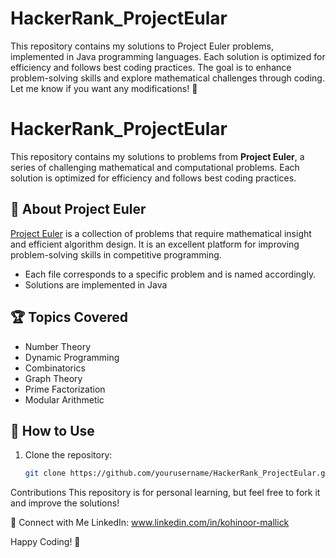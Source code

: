 # HackerRank_ProjectEular
This repository contains my solutions to Project Euler problems, implemented in Java programming languages. Each solution is optimized for efficiency and follows best coding practices. The goal is to enhance problem-solving skills and explore mathematical challenges through coding.  Let me know if you want any modifications! 🚀


# HackerRank_ProjectEular

This repository contains my solutions to problems from **Project Euler**, a series of challenging mathematical and computational problems. Each solution is optimized for efficiency and follows best coding practices.

## 🚀 About Project Euler
[Project Euler](https://projecteuler.net/) is a collection of problems that require mathematical insight and efficient algorithm design. It is an excellent platform for improving problem-solving skills in competitive programming.




- Each file corresponds to a specific problem and is named accordingly.
- Solutions are implemented in Java
  
## 🏆 Topics Covered
- Number Theory
- Dynamic Programming
- Combinatorics
- Graph Theory
- Prime Factorization
- Modular Arithmetic

## 📖 How to Use
1. Clone the repository:
   ```bash
   git clone https://github.com/yourusername/HackerRank_ProjectEular.git


 Contributions
This repository is for personal learning, but feel free to fork it and improve the solutions!

🌟 Connect with Me
LinkedIn: www.linkedin.com/in/kohinoor-mallick

Happy Coding! 🚀

